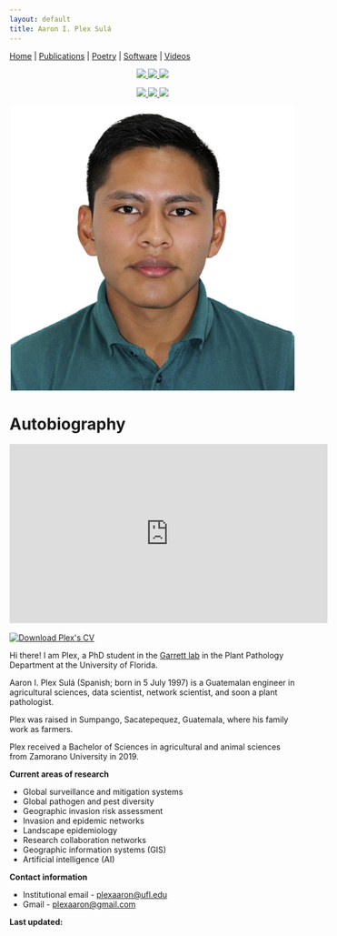 ```yaml
---
layout: default
title: Aaron I. Plex Sulá
---
```


<nav>
    <a href="index.html">Home</a> |
    <a href="publications.html">Publications</a> |
    <a href="poetry.html">Poetry</a> |
    <a href="software.html">Software</a> |
    <a href="videos.html">Videos</a>
</nav>

<!-- Social Media Buttons -->
<p align="center">
    <a href="https://scholar.google.com/citations?user=t1kkSGQAAAAJ&hl=en" target="_blank">
        <img src="https://img.shields.io/badge/Google%20Scholar-Profile-blue?style=for-the-badge&logo=google-scholar">
    </a>
    <a href="https://www.linkedin.com/in/aaron-i-plex-sula-3a461627b/">
        <img src="https://img.shields.io/badge/LinkedIn-Connect-blue?style=for-the-badge&logo=linkedin">
    </a>
    <a href="https://www.researchgate.net/profile/Aaron-Plex-2?ev=hdr_xprf" target="_blank">
        <img src="https://img.shields.io/badge/ResearchGate-Profile-green?style=for-the-badge&logo=researchgate">
    </a>
</p>

<p align="center">
    <a href="https://github.com/AaronPlex" target="_blank">
        <img src="https://img.shields.io/badge/GitHub-View%20on%20GitHub-black?style=for-the-badge&logo=github">
    </a>
    <a href="https://x.com/PlexAaron" target="_blank">
        <img src="https://img.shields.io/badge/X-Follow-black?style=for-the-badge&logo=twitter">
    </a>
    <a href="https://orcid.org/my-orcid?orcid=0000-0001-7317-3090" target="_blank">
        <img src="https://img.shields.io/badge/ORCID-Profile-brightgreen?style=for-the-badge&logo=orcid">
    </a>
</p>

<!-- Profile Picture -->
<p align="center">
    <img src="PlexProfile.JPG" alt="" width="500">
</p>

# Autobiography

<!-- YouTube video -->
<p align="center">
    <iframe width="560" height="315" src="https://www.youtube.com/embed/WyZNBAJ9NAY?si=tp4WwrHF7pNaVKII" 
    title="YouTube video player" frameborder="0" 
    allow="accelerometer; autoplay; clipboard-write; encrypted-media; gyroscope; picture-in-picture; web-share" 
    referrerpolicy="strict-origin-when-cross-origin" allowfullscreen>
    </iframe>
</p>

<!-- Curriculum Vitae PDF -->
[![Download Plex's CV](https://img.shields.io/badge/Download-Plex's_CV-blue?style=for-the-badge&logo=adobe)](PlexCV2025.pdf)

Hi there! I am Plex, a PhD student in the [Garrett lab](https://www.garrettlab.com/) in the Plant Pathology Department at the University of Florida.

Aaron I. Plex Sulá (Spanish; born in 5 July 1997) is a Guatemalan engineer in agricultural sciences, data scientist, network scientist, and soon a plant pathologist. 

Plex was raised in Sumpango, Sacatepequez, Guatemala, where his family work as farmers.

Plex received a Bachelor of Sciences in agricultural and animal sciences from Zamorano University in 2019.

**Current areas of research**

 - Global surveillance and mitigation systems
 - Global pathogen and pest diversity
 - Geographic invasion risk assessment
 - Invasion and epidemic networks
 - Landscape epidemiology
 - Research collaboration networks
 - Geographic information systems (GIS)
 - Artificial intelligence (AI)

**Contact information**

 - Institutional email - plexaaron@ufl.edu
 - Gmail - plexaaron@gmail.com

<!-- Update note -->
<p><strong>Last updated:</strong> <span id="last-updated"></span></p>

<script>
    // Get the last modified date of the page
    const lastModified = new Date(document.lastModified);

    // Format it as "Month Day, Year" (e.g., "February 5, 2025")
    const options = { year: 'numeric', month: 'long', day: 'numeric' };
    document.getElementById("last-updated").innerHTML = lastModified.toLocaleDateString('en-US', options);
</script>

